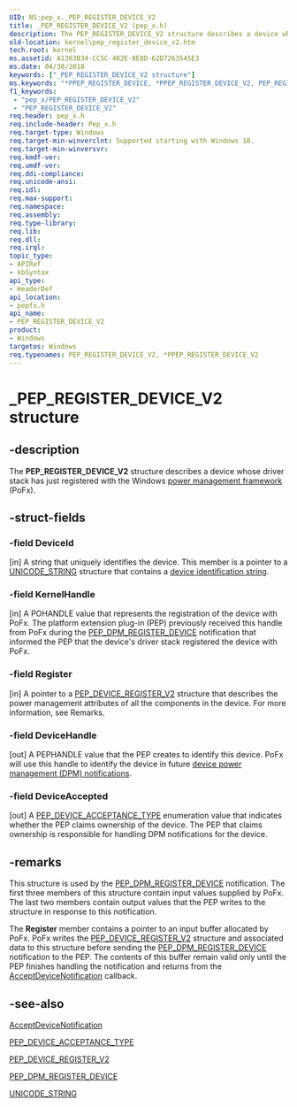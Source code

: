```yaml
---
UID: NS:pep_x._PEP_REGISTER_DEVICE_V2
title: _PEP_REGISTER_DEVICE_V2 (pep_x.h)
description: The PEP_REGISTER_DEVICE_V2 structure describes a device whose driver stack has just registered with the Windows power management framework (PoFx).
old-location: kernel\pep_register_device_v2.htm
tech.root: kernel
ms.assetid: A1363B34-CC5C-482E-8E8D-62D7263545E3
ms.date: 04/30/2018
keywords: ["_PEP_REGISTER_DEVICE_V2 structure"]
ms.keywords: "*PPEP_REGISTER_DEVICE, *PPEP_REGISTER_DEVICE_V2, PEP_REGISTER_DEVICE, PEP_REGISTER_DEVICE_V2, PEP_REGISTER_DEVICE_V2 structure [Kernel-Mode Driver Architecture], PPEP_REGISTER_DEVICE_V2, PPEP_REGISTER_DEVICE_V2 structure pointer [Kernel-Mode Driver Architecture], _PEP_REGISTER_DEVICE_V2, kernel.pep_register_device_v2, pepfx/PEP_REGISTER_DEVICE_V2, pepfx/PPEP_REGISTER_DEVICE_V2"
f1_keywords:
 - "pep_x/PEP_REGISTER_DEVICE_V2"
 - "PEP_REGISTER_DEVICE_V2"
req.header: pep_x.h
req.include-header: Pep_x.h
req.target-type: Windows
req.target-min-winverclnt: Supported starting with Windows 10.
req.target-min-winversvr: 
req.kmdf-ver: 
req.umdf-ver: 
req.ddi-compliance: 
req.unicode-ansi: 
req.idl: 
req.max-support: 
req.namespace: 
req.assembly: 
req.type-library: 
req.lib: 
req.dll: 
req.irql: 
topic_type:
- APIRef
- kbSyntax
api_type:
- HeaderDef
api_location:
- pepfx.h
api_name:
- PEP_REGISTER_DEVICE_V2
product:
- Windows
targetos: Windows
req.typenames: PEP_REGISTER_DEVICE_V2, *PPEP_REGISTER_DEVICE_V2
---
```


# _PEP_REGISTER_DEVICE_V2 structure


## -description


The <b>PEP_REGISTER_DEVICE_V2</b> structure describes a device whose driver stack has just registered with the Windows <a href="https://docs.microsoft.com/windows-hardware/drivers/kernel/overview-of-the-power-management-framework">power management framework</a> (PoFx).


## -struct-fields




### -field DeviceId

[in] A string that uniquely identifies the device. This member is a pointer to a <a href="https://docs.microsoft.com/windows/desktop/api/ntdef/ns-ntdef-_unicode_string">UNICODE_STRING</a> structure that contains a <a href="https://docs.microsoft.com/windows-hardware/drivers/install/device-identification-strings">device identification string</a>.


### -field KernelHandle

[in] A POHANDLE value that represents the registration of the device with PoFx. The platform extension plug-in (PEP) previously received this handle from PoFx during the <a href="https://docs.microsoft.com/windows-hardware/drivers/ddi/pepfx/ns-pepfx-_pep_register_crashdump_device">PEP_DPM_REGISTER_DEVICE</a> notification that informed the PEP that the device's driver stack registered the device with PoFx.


### -field Register

[in] A pointer to a <a href="https://docs.microsoft.com/windows-hardware/drivers/ddi/pepfx/ns-pepfx-_pep_device_register_v2">PEP_DEVICE_REGISTER_V2</a> structure that describes the power management attributes of all the components in the device. For more information, see Remarks.


### -field DeviceHandle

[out] A PEPHANDLE value that the PEP creates to identify this device.  PoFx will use this handle to identify the device in future <a href="https://docs.microsoft.com/windows-hardware/drivers/ddi/index">device power management (DPM) notifications</a>.


### -field DeviceAccepted

[out] A <a href="https://docs.microsoft.com/windows-hardware/drivers/ddi/pepfx/ne-pepfx-_pep_device_acceptance_type">PEP_DEVICE_ACCEPTANCE_TYPE</a> enumeration value that indicates whether the PEP claims ownership of the device. The PEP that claims ownership is responsible for handling DPM notifications for the device.


## -remarks



This structure is used by the <a href="https://docs.microsoft.com/windows-hardware/drivers/ddi/pepfx/ns-pepfx-_pep_register_crashdump_device">PEP_DPM_REGISTER_DEVICE</a> notification. The first three members of this structure contain input values supplied by PoFx. The last two members contain output values that the PEP writes to the structure in response to this notification.

The <b>Register</b> member contains a pointer to an input buffer allocated by PoFx. PoFx writes the <a href="https://docs.microsoft.com/windows-hardware/drivers/ddi/pepfx/ns-pepfx-_pep_device_register_v2">PEP_DEVICE_REGISTER_V2</a> structure and associated data to this structure before sending the <a href="https://docs.microsoft.com/windows-hardware/drivers/ddi/pepfx/ns-pepfx-_pep_register_crashdump_device">PEP_DPM_REGISTER_DEVICE</a> notification to the PEP. The contents of this buffer remain valid only until the PEP finishes handling the notification and returns from the <a href="https://docs.microsoft.com/windows-hardware/drivers/ddi/pepfx/nc-pepfx-pepcallbacknotifydpm">AcceptDeviceNotification</a> callback.




## -see-also




<a href="https://docs.microsoft.com/windows-hardware/drivers/ddi/pepfx/nc-pepfx-pepcallbacknotifydpm">AcceptDeviceNotification</a>



<a href="https://docs.microsoft.com/windows-hardware/drivers/ddi/pepfx/ne-pepfx-_pep_device_acceptance_type">PEP_DEVICE_ACCEPTANCE_TYPE</a>



<a href="https://docs.microsoft.com/windows-hardware/drivers/ddi/pepfx/ns-pepfx-_pep_device_register_v2">PEP_DEVICE_REGISTER_V2</a>



<a href="https://docs.microsoft.com/windows-hardware/drivers/ddi/pepfx/ns-pepfx-_pep_register_crashdump_device">PEP_DPM_REGISTER_DEVICE</a>



<a href="https://docs.microsoft.com/windows/desktop/api/ntdef/ns-ntdef-_unicode_string">UNICODE_STRING</a>
 

 

